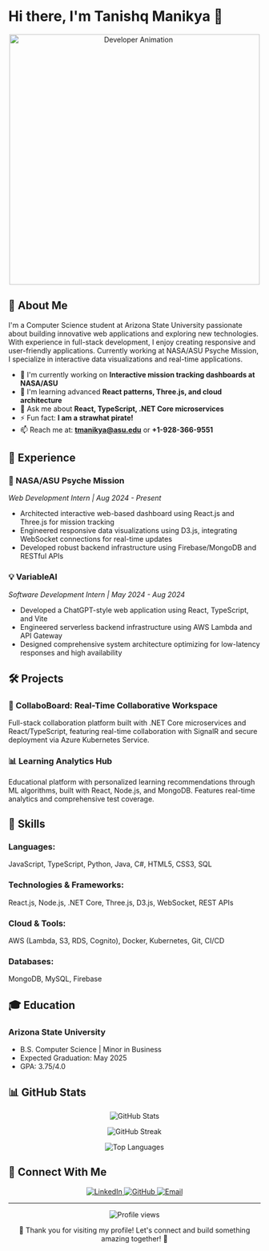 # Hi there, I'm Tanishq Manikya 👋

<div align="center">
  <img src="https://raw.githubusercontent.com/gist/patevs/b007a0e98fb216438d4cbf559fac4166/raw/88f20c9d749d756be63f22b09f3c4ac570bc5101/programming.gif" alt="Developer Animation" width="500">
</div>

## 🚀 About Me

I'm a Computer Science student at Arizona State University passionate about building innovative web applications and exploring new technologies. With experience in full-stack development, I enjoy creating responsive and user-friendly applications. Currently working at NASA/ASU Psyche Mission, I specialize in interactive data visualizations and real-time applications.

- 🔭 I'm currently working on **Interactive mission tracking dashboards at NASA/ASU**
- 🌱 I'm learning advanced **React patterns, Three.js, and cloud architecture**
- 💬 Ask me about **React, TypeScript, .NET Core microservices**
- ⚡ Fun fact: **I am a strawhat pirate!**
- 📫 Reach me at: **tmanikya@asu.edu** or **+1-928-366-9551**

## 💼 Experience

### 🚀 NASA/ASU Psyche Mission
*Web Development Intern | Aug 2024 - Present*
- Architected interactive web-based dashboard using React.js and Three.js for mission tracking
- Engineered responsive data visualizations using D3.js, integrating WebSocket connections for real-time updates
- Developed robust backend infrastructure using Firebase/MongoDB and RESTful APIs

### 💡 VariableAI
*Software Development Intern | May 2024 - Aug 2024*
- Developed a ChatGPT-style web application using React, TypeScript, and Vite
- Engineered serverless backend infrastructure using AWS Lambda and API Gateway
- Designed comprehensive system architecture optimizing for low-latency responses and high availability

## 🛠️ Projects

### 👥 CollaboBoard: Real-Time Collaborative Workspace
Full-stack collaboration platform built with .NET Core microservices and React/TypeScript, featuring real-time collaboration with SignalR and secure deployment via Azure Kubernetes Service.

### 📊 Learning Analytics Hub
Educational platform with personalized learning recommendations through ML algorithms, built with React, Node.js, and MongoDB. Features real-time analytics and comprehensive test coverage.

## 🧰 Skills

### Languages:
JavaScript, TypeScript, Python, Java, C#, HTML5, CSS3, SQL

### Technologies & Frameworks:
React.js, Node.js, .NET Core, Three.js, D3.js, WebSocket, REST APIs

### Cloud & Tools:
AWS (Lambda, S3, RDS, Cognito), Docker, Kubernetes, Git, CI/CD

### Databases:
MongoDB, MySQL, Firebase

## 🎓 Education

### Arizona State University
- B.S. Computer Science | Minor in Business
- Expected Graduation: May 2025
- GPA: 3.75/4.0

## 📊 GitHub Stats

<p align="center">
  <img src="https://github-readme-stats.vercel.app/api?username=tmanikya&show_icons=true&theme=radical" alt="GitHub Stats" />
</p>

<p align="center">
  <img src="https://github-readme-streak-stats.herokuapp.com/?user=tmanikya&theme=radical" alt="GitHub Streak" />
</p>

<p align="center">
  <img src="https://github-readme-stats.vercel.app/api/top-langs/?username=tmanikya&layout=compact&theme=radical" alt="Top Languages" />
</p>

## 🤝 Connect With Me

<p align="center">
  <a href="https://www.linkedin.com/in/tanishq-manikya" target="_blank">
    <img src="https://img.shields.io/badge/LinkedIn-0077B5?style=for-the-badge&logo=linkedin&logoColor=white" alt="LinkedIn" />
  </a>
  <a href="https://github.com/tmanikya" target="_blank">
    <img src="https://img.shields.io/badge/GitHub-100000?style=for-the-badge&logo=github&logoColor=white" alt="GitHub" />
  </a>
  <a href="mailto:tmanikya@asu.edu">
    <img src="https://img.shields.io/badge/Email-D14836?style=for-the-badge&logo=gmail&logoColor=white" alt="Email" />
  </a>
</p>

---

<p align="center">
  <img src="https://komarev.com/ghpvc/?username=tmanikya&color=blueviolet" alt="Profile views" />
</p>

<p align="center">
  💖 Thank you for visiting my profile! Let's connect and build something amazing together! 💖
</p>

